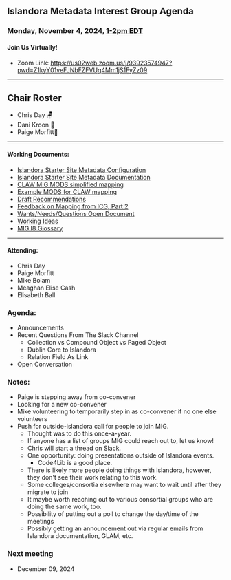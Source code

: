   ## Islandora Metadata Interest Group Agenda
### Monday, November 4, 2024, [1-2pm EDT](http://www.thetimezoneconverter.com/?t=1%20pm&tz=Toronto&) 
#### Join Us Virtually!
* Zoom Link: https://us02web.zoom.us/j/93923574947?pwd=Z1kyY01veFJNbFZFVUg4Mm1jS1FyZz09

---
## Chair Roster
* Chris Day 🪑
* Dani Kroon 👻
* Paige Morfitt📝
---

#### Working Documents:
* [Islandora Starter Site Metadata Configuration](https://docs.google.com/spreadsheets/d/1N37GSwiDl_DSH9-n3BhWLUtjZohOg2udGJJlnZ8BmWQ/edit#gid=0)
* [Islandora Starter Site Metadata Documentation](https://islandora.github.io/documentation/user-documentation/starter-site-metadata-configuration/)
* [CLAW MIG MODS simplified mapping](https://docs.google.com/spreadsheets/d/18u2qFJ014IIxlVpM3JXfDEFccwBZcoFsjbBGpvL0jJI/edit#gid=0)
* [Example MODS for CLAW mapping](https://docs.google.com/spreadsheets/d/1C2Xie7HUDSgRT5v4ldoJvlNdoXz2GHAPvL3PE3TOKW8/edit#gid=1829081124)
* [Draft Recommendations](https://docs.google.com/document/d/15qSO9YcALtYSqd6CUuGx0t8FwUJ5pPwVPz0PA5rU898/edit#heading=h.f9r6knw0rjvu)
* [Feedback on Mapping from ICG, Part 2](https://docs.google.com/document/d/11OpqMMCXM1TFXgsr4yyTQ_cH9DabnD31p7JnuTRQl28/edit?invite=CMWvruEI&ts=5e66437f)
* [Wants/Needs/Questions Open Document](https://docs.google.com/document/d/12Kpb6826TNPzzMuyPS0sESa9TLnmljQmeioWbaPeEdA/edit)
* [Working Ideas](https://github.com/islandora-interest-groups/Islandora-Metadata-Interest-Group/blob/main/working_docs/ideas_and_topics.md)
* [MIG I8 Glossary](https://docs.google.com/document/d/1cfPYFVV9qvvz2VjBRdYUN0CB7AyVDuG-GYavQ27DuBk/edit#heading=h.9fr9xw70meix)

---

#### Attending:
* Chris Day
* Paige Morfitt
* Mike Bolam
* Meaghan Elise Cash
* Elisabeth Ball


### Agenda: 
* Announcements
* Recent Questions From The Slack Channel
  * Collection vs Compound Object vs Paged Object
  * Dublin Core to Islandora
  * Relation Field As Link
* Open Conversation 


### Notes:
* Paige is stepping away from co-convener
* Looking for a new co-convener
* Mike volunteering to temporarily step in as co-convener if no one else volunteers
* Push for outside-islandora call for people to join MIG. 
	* Thought was to do this once-a-year.
	* If anyone has a list of groups MIG could reach out to, let us know!
	* Chris will start a thread on Slack.
	* One opportunity: doing presentations outside of Islandora events. 
		* Code4Lib is a good place.
	* There is likely more people doing things with Islandora, however, they don't see their work relating to this work. 
	* Some colleges/consortia elsewhere may want to wait until after they migrate to join
	* It maybe worth reaching out to various consortial groups who are doing the same work, too. 
	* Possibility of putting out a poll to change the day/time of the meetings
	* Possibly getting an announcement out via regular emails from Islandora documentation, GLAM, etc.




### Next meeting
* December 09, 2024 
